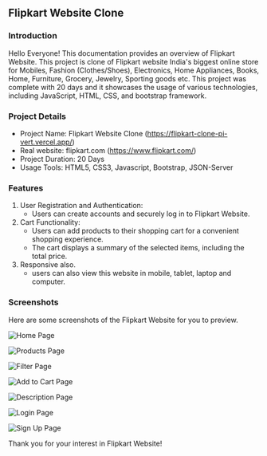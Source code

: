 ## Flipkart Website Clone

### Introduction
Hello Everyone! This documentation provides an overview of Flipkart Website. This project is clone of Flipkart website India's biggest online store for Mobiles, Fashion (Clothes/Shoes), Electronics, Home Appliances, Books, Home, Furniture, Grocery, Jewelry, Sporting goods etc. This project was complete with 20 days and it showcases the usage of various technologies, including JavaScript, HTML, CSS, and bootstrap framework. 
### Project Details
- Project Name: Flipkart Website Clone (https://flipkart-clone-pi-vert.vercel.app/)
- Real website: flipkart.com (https://www.flipkart.com/)
- Project Duration: 20 Days
- Usage Tools: HTML5, CSS3, Javascript, Bootstrap, JSON-Server
### Features

1. User Registration and Authentication:
   - Users can create accounts and securely log in to Flipkart Website.
2. Cart Functionality:
   - Users can add products to their shopping cart for a convenient shopping experience.
   - The cart displays a summary of the selected items, including the total price.
3. Responsive also.
   - users can also view this website in mobile, tablet, laptop and computer.


### Screenshots

Here are some screenshots of the Flipkart Website for you to preview.

![Home Page](https://github.com/Ashu7891/Flipkart-Clone/assets/143114291/72360673-abe3-4d7b-94b2-93a09be94824)

![Products Page](https://github.com/Ashu7891/Flipkart-Clone/assets/143114291/94bb751d-f10c-4fa7-ba08-783142e87324)

![Filter Page](https://github.com/Ashu7891/Flipkart-Clone/assets/143114291/04cdf076-5b68-4cc6-b464-6ee6b4cd500d)

![Add to Cart Page](https://github.com/Ashu7891/Flipkart-Clone/assets/143114291/62b99885-7066-4fc4-a0c2-24cdf98c139c)

![Description Page](https://github.com/Ashu7891/Flipkart-Clone/assets/143114291/9c72a1e5-0dae-41ac-96e0-655bd1b2a82e)

![Login Page](https://github.com/Ashu7891/Flipkart-Clone/assets/143114291/7dbed3c7-e977-48a9-82b6-edbfc35da6fb)

![Sign Up Page](https://github.com/Ashu7891/Flipkart-Clone/assets/143114291/b4134b9d-fa2a-4b2d-92e0-65863d8b0b5a)

Thank you for your interest in Flipkart Website!
